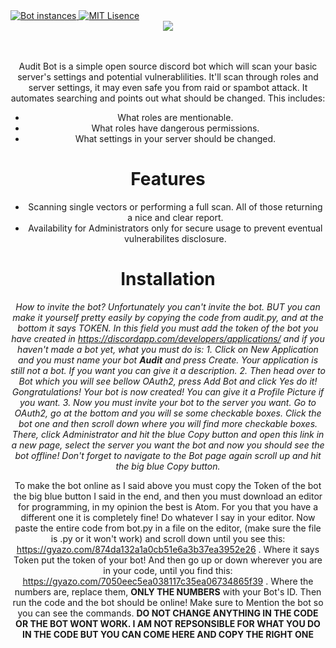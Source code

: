 <a href="https://github.com/allipsee/Audit-Bot/">	
    <img src="https://api.modmail.tk/badges/instances.svg" alt="Bot instances">	
  </a>
  <a href="https://github.com/allipsee/Audit-Bot/blob/master/LICENSE">
    <img src="https://img.shields.io/badge/license-agpl-e74c3c.svg?style=for-the-badge" alt="MIT Lisence ">
  </a>
<div align="center">
  <img src="https://cdn.discordapp.com/attachments/572425265066672150/594188482025357322/Audit_Bot.png" align="center">
  <br>
 <br>
  <br>
  
Audit Bot is a simple open source discord bot which will scan your basic server's settings and potential vulnerablilities. It'll scan through roles and server settings, it may even safe you from raid or spambot attack. It automates searching and points out what should be changed. 
This includes:
  - What roles are mentionable.
  - What roles have dangerous permissions.
  - What settings in your server should be changed.

# Features

  - Scanning single vectors or performing a full scan. All of those returning a nice and clear report.
  - Availability for Administrators only for secure usage to prevent eventual vulnerabilites disclosure.
  
  # Installation
  *How to invite the bot? Unfortunately you can't invite the bot. BUT you can make it yourself pretty easily by copying the code from audit.py, and at the bottom it says TOKEN. In this field you must add the token of the bot you have created in https://discordapp.com/developers/applications/ and if you haven't made a bot yet, what you must do is: 1. Click on New Application and you must name your bot **Audit** and press Create. Your application is still not a bot. If you want you can give it a description. 2. Then head over to Bot which you will see bellow OAuth2, press Add Bot and click Yes do it! Gongratulations! Your bot is now created! You can give it a Profile Picture if you want. 3. Now you must invite your bot to the server you want. Go to OAuth2, go at the bottom and you will se some checkable boxes. Click the bot one and then scroll down where you will find more checkable boxes. There, click Administrator and hit the blue Copy button and open this link in a new page, select the server you want the bot and now you should see the bot offline! Don't forget to navigate to the Bot page again scroll up and hit the big blue Copy button.*
  
  To make the bot online as I said above you must copy the Token of the bot the big blue button I said in the end, and then you must download an editor for programming, in my opinion the best is Atom. For you that you have a different one it is completely fine! Do whatever I say in your editor. Now paste the entire code from bot.py in a file on the editor, (make sure the file is .py or it won't work) and scroll down until you see this: https://gyazo.com/874da132a1a0cb51e6a3b37ea3952e26 . Where it says Token put the token of your bot! And then go up or down wherever you are in your code, until you find this: https://gyazo.com/7050eec5ea038117c35ea06734865f39 . Where the numbers are, replace them, **ONLY THE NUMBERS** with your Bot's ID. Then run the code and the bot should be online! Make sure to Mention the bot so you can see the commands.  **DO NOT CHANGE ANYTHING IN THE CODE OR THE BOT WONT WORK. I AM NOT REPSONSIBLE FOR WHAT YOU DO IN THE CODE BUT YOU CAN COME HERE AND COPY THE RIGHT ONE**
